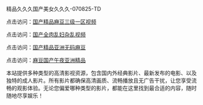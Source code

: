 精品久久久国产美女久久久-070825-TD

点击访问：<a href="https://heiliaozj3tjd.pages.dev">国产精品麻豆三级一区视频</a>

点击访问：<a href="https://heiliaoe8ajia.pages.dev">国产全肉乱妇杂乱视频</a>

点击访问：<a href="https://heiliaoxqkkct.pages.dev">国产精品亚洲无码麻豆</a>

点击访问：<a href="https://heiliaoxwd5i8.pages.dev">麻豆国产午夜亚洲精品</a>

本站提供多种类型的高清影视资源，包含国内外经典影片、最新发布的电影、以及独特的成人影片。所有影片都确保高清画质、流畅播放且无广告干扰，让您享受流畅的观影体验。无论您偏爱哪种类型的影片，都能在这里找到最合适的内容，随时随地尽享娱乐！

<span style="display:none;">[Canonical link](https://github.com/bd20250708/bd04 ）</span>
